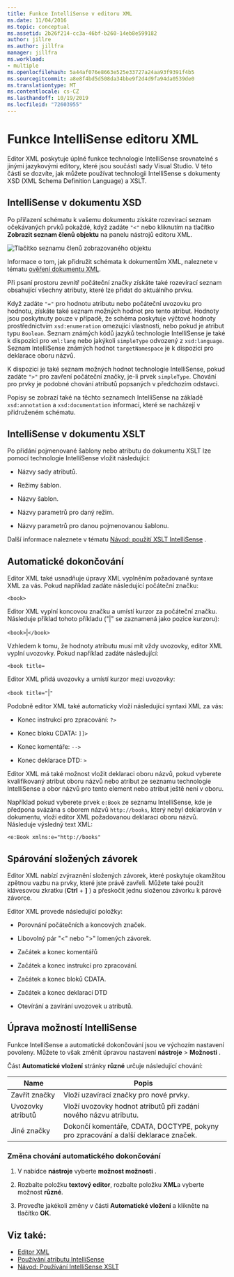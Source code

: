 ```yaml
---
title: Funkce IntelliSense v editoru XML
ms.date: 11/04/2016
ms.topic: conceptual
ms.assetid: 2b26f214-cc3a-46bf-b260-14eb8e599182
author: jillre
ms.author: jillfra
manager: jillfra
ms.workload:
- multiple
ms.openlocfilehash: 5a44af076e8663e525e33727a24aa93f9391f4b5
ms.sourcegitcommit: a8e8f4bd5d508da34bbe9f2d4d9fa94da0539de0
ms.translationtype: MT
ms.contentlocale: cs-CZ
ms.lasthandoff: 10/19/2019
ms.locfileid: "72603955"
---
```

# <a name="xml-editor-intellisense-features"></a>Funkce IntelliSense editoru XML

Editor XML poskytuje úplné funkce technologie IntelliSense srovnatelné s jinými jazykovými editory, které jsou součástí sady Visual Studio. V této části se dozvíte, jak můžete používat technologii IntelliSense s dokumenty XSD (XML Schema Definition Language) a XSLT.

## <a name="intellisense-in-an-xsd-document"></a>IntelliSense v dokumentu XSD

Po přiřazení schématu k vašemu dokumentu získáte rozevírací seznam očekávaných prvků pokaždé, když zadáte `"<"` nebo kliknutím na tlačítko **Zobrazit seznam členů objektu** na panelu nástrojů editoru XML.

![Tlačítko seznamu členů zobrazovaného objektu](media/display-object-member-list-xml.png)

Informace o tom, jak přidružit schémata k dokumentům XML, naleznete v tématu [ověření dokumentu XML](../xml-tools/xml-document-validation.md).

Při psaní prostoru zevnitř počáteční značky získáte také rozevírací seznam obsahující všechny atributy, které lze přidat do aktuálního prvku.

Když zadáte `"="` pro hodnotu atributu nebo počáteční uvozovku pro hodnotu, získáte také seznam možných hodnot pro tento atribut. Hodnoty jsou poskytnuty pouze v případě, že schéma poskytuje výčtové hodnoty prostřednictvím `xsd:enumeration` omezující vlastnosti, nebo pokud je atribut typu `Boolean`. Seznam známých kódů jazyků technologie IntelliSense je také k dispozici pro `xml:lang` nebo jakýkoli `simpleType` odvozený z `xsd:language`. Seznam IntelliSense známých hodnot `targetNamespace` je k dispozici pro deklarace oboru názvů.

K dispozici je také seznam možných hodnot technologie IntelliSense, pokud zadáte `">"` pro zavření počáteční značky, je-li prvek `simpleType`. Chování pro prvky je podobné chování atributů popsaných v předchozím odstavci.

Popisy se zobrazí také na těchto seznamech IntelliSense na základě `xsd:annotation` a `xsd:documentation` informací, které se nacházejí v přidruženém schématu.

## <a name="intellisense-in-an-xslt-document"></a>IntelliSense v dokumentu XSLT

Po přidání pojmenované šablony nebo atributu do dokumentu XSLT lze pomocí technologie IntelliSense vložit následující:

- Názvy sady atributů.

- Režimy šablon.

- Názvy šablon.

- Názvy parametrů pro daný režim.

- Názvy parametrů pro danou pojmenovanou šablonu.

Další informace naleznete v tématu [Návod: použití XSLT IntelliSense](../xml-tools/walkthrough-using-xslt-intellisense.md) .

## <a name="auto-completion"></a>Automatické dokončování

Editor XML také usnadňuje úpravy XML vyplněním požadované syntaxe XML za vás. Pokud například zadáte následující počáteční značku:

`<book>`

Editor XML vyplní koncovou značku a umístí kurzor za počáteční značku. Následuje příklad tohoto příkladu ("&#124;" se zaznamená jako pozice kurzoru):

`<book>`&#124;`</book>`

Vzhledem k tomu, že hodnoty atributu musí mít vždy uvozovky, editor XML vyplní uvozovky. Pokud například zadáte následující:

`<book title=`

Editor XML přidá uvozovky a umístí kurzor mezi uvozovky:

`<book title="`&#124;`"`

Podobně editor XML také automaticky vloží následující syntaxi XML za vás:

- Konec instrukcí pro zpracování: `?>`

- Konec bloku CDATA: `]]>`

- Konec komentáře: `-->`

- Konec deklarace DTD: `>`

Editor XML má také možnost vložit deklaraci oboru názvů, pokud vyberete kvalifikovaný atribut oboru názvů nebo atribut ze seznamu technologie IntelliSense a obor názvů pro tento element nebo atribut ještě není v oboru.

Například pokud vyberete prvek `e:Book` ze seznamu IntelliSense, kde je předpona svázána s oborem názvů `http://books`, který nebyl deklarován v dokumentu, vloží editor XML požadovanou deklaraci oboru názvů. Následuje výsledný text XML:

`<e:Book xmlns:e="http://books"`

## <a name="brace-matching"></a>Spárování složených závorek

Editor XML nabízí zvýraznění složených závorek, které poskytuje okamžitou zpětnou vazbu na prvky, které jste právě zavřeli. Můžete také použít klávesovou zkratku (**Ctrl** + **]** ) a přeskočit jednu složenou závorku k párové závorce.

Editor XML provede následující položky:

- Porovnání počátečních a koncových značek.

- Libovolný pár "\<" nebo ">" lomených závorek.

- Začátek a konec komentářů

- Začátek a konec instrukcí pro zpracování.

- Začátek a konec bloků CDATA.

- Začátek a konec deklarací DTD

- Otevírání a zavírání uvozovek u atributů.

## <a name="modify-the-intellisense-options"></a>Úprava možností IntelliSense

Funkce IntelliSense a automatické dokončování jsou ve výchozím nastavení povoleny. Můžete to však změnit úpravou nastavení **nástroje**  > **Možnosti** .

Část **Automatické vložení** stránky **různé** určuje následující chování:

|Name|Popis|
|-|-----------------|
|Zavřít značky|Vloží uzavírací značky pro nové prvky.|
|Uvozovky atributů|Vloží uvozovky hodnot atributů při zadání nového názvu atributu.|
|Jiné značky|Dokončí komentáře, CDATA, DOCTYPE, pokyny pro zpracování a další deklarace značek.|

### <a name="to-change-the-auto-completion-behavior"></a>Změna chování automatického dokončování

1. V nabídce **nástroje** vyberte **možnost možnosti** .

2. Rozbalte položku **textový editor**, rozbalte položku **XML**a vyberte možnost **různé**.

3. Proveďte jakékoli změny v části **Automatické vložení** a klikněte na tlačítko **OK**.

## <a name="see-also"></a>Viz také:

- [Editor XML](../xml-tools/xml-editor.md)
- [Používání atributu IntelliSense](../ide/using-intellisense.md)
- [Návod: Používání IntelliSense XSLT](../xml-tools/walkthrough-using-xslt-intellisense.md)